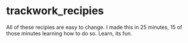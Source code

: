 # trackwork_recipies
All of these recipies are easy to change. I made this in 25 minutes, 15 of those minutes learning how to do so.
Learn, its fun.

